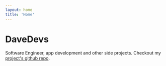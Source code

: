 ```yaml
---
layout: home
title: 'Home'
---
```


# DaveDevs

Software Engineer, app development and other side projects. Checkout my [project's github repo](https://github.com/davedevs).   
